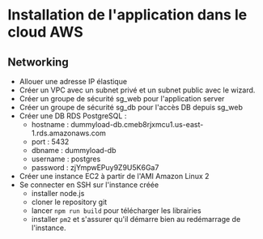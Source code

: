# Installation de l'application dans le cloud AWS

## Networking

-   Allouer une adresse IP élastique
-   Créer un VPC avec un subnet privé et un subnet public avec le wizard.
-   Créer un groupe de sécurité sg_web pour l'application server
-   Créer un groupe de sécurité sg_db pour l'accès DB depuis sg_web
-   Créer une DB RDS PostgreSQL :
    -   hostname : dummyload-db.cmeb8rjxmcu1.us-east-1.rds.amazonaws.com
    -   port : 5432
    -   dbname : dummyload-db
    -   username : postgres
    -   password : zjYmpwEPuy9Z9U5K6Ga7
-   Créer une instance EC2 à partir de l'AMI Amazon Linux 2
-   Se connecter en SSH sur l'instance créée
    -   installer node.js
    -   cloner le repository git
    -   lancer `npm run build` pour télécharger les librairies
    -   installer `pm2` et s'assurer qu'il démarre bien au redémarrage de l'instance.

